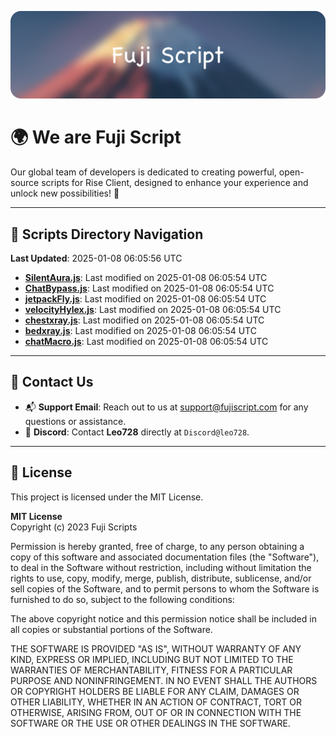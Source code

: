 ![Banner](.github/b.webp)

# 🌍 **We are Fuji Script**

Our global team of developers is dedicated to creating powerful, open-source scripts for Rise Client, designed to enhance your experience and unlock new possibilities! 🌟

---
<!-- SCRIPTS_NAVIGATION_START -->
## 📂 **Scripts Directory Navigation**

**Last Updated**: 2025-01-08 06:05:56 UTC

- **[SilentAura.js](scripts/SilentAura.js)**: Last modified on 2025-01-08 06:05:54 UTC
- **[ChatBypass.js](scripts/ChatBypass.js)**: Last modified on 2025-01-08 06:05:54 UTC
- **[jetpackFly.js](scripts/jetpackFly.js)**: Last modified on 2025-01-08 06:05:54 UTC
- **[velocityHylex.js](scripts/velocityHylex.js)**: Last modified on 2025-01-08 06:05:54 UTC
- **[chestxray.js](scripts/chestxray.js)**: Last modified on 2025-01-08 06:05:54 UTC
- **[bedxray.js](scripts/bedxray.js)**: Last modified on 2025-01-08 06:05:54 UTC
- **[chatMacro.js](scripts/chatMacro.js)**: Last modified on 2025-01-08 06:05:54 UTC

<!-- SCRIPTS_NAVIGATION_END -->

---

## 💬 **Contact Us**  
- 📬 **Support Email**: Reach out to us at [support@fujiscript.com](mailto:support@fujiscript.com) for any questions or assistance.  
- 💬 **Discord**: Contact **Leo728** directly at `Discord@leo728`.

---

## 📜 **License**

This project is licensed under the MIT License.  

**MIT License**  
Copyright (c) 2023 Fuji Scripts  

Permission is hereby granted, free of charge, to any person obtaining a copy of this software and associated documentation files (the "Software"), to deal in the Software without restriction, including without limitation the rights to use, copy, modify, merge, publish, distribute, sublicense, and/or sell copies of the Software, and to permit persons to whom the Software is furnished to do so, subject to the following conditions:  

The above copyright notice and this permission notice shall be included in all copies or substantial portions of the Software.  

THE SOFTWARE IS PROVIDED "AS IS", WITHOUT WARRANTY OF ANY KIND, EXPRESS OR IMPLIED, INCLUDING BUT NOT LIMITED TO THE WARRANTIES OF MERCHANTABILITY, FITNESS FOR A PARTICULAR PURPOSE AND NONINFRINGEMENT. IN NO EVENT SHALL THE AUTHORS OR COPYRIGHT HOLDERS BE LIABLE FOR ANY CLAIM, DAMAGES OR OTHER LIABILITY, WHETHER IN AN ACTION OF CONTRACT, TORT OR OTHERWISE, ARISING FROM, OUT OF OR IN CONNECTION WITH THE SOFTWARE OR THE USE OR OTHER DEALINGS IN THE SOFTWARE.  

